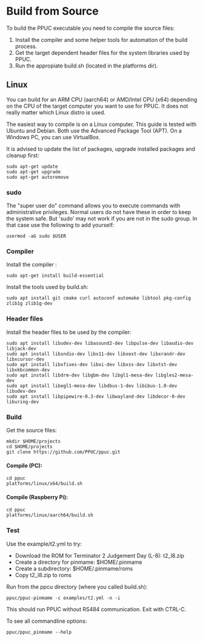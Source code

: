 # Build from Source

To build the PPUC executable you need to compile the source files:

1. Install the compiler and some helper tools for automation of the build process.
2. Get the target dependent header files for the system libraries used by PPUC.
3. Run the appropiate build.sh (located in the platforms dir).

## Linux

You can build for an ARM CPU (aarch64) or AMD/Intel CPU (x64) depending on the CPU of the target computer you want to use for PPUC. It does not really matter which Linux distro is used.

The easiest way to compile is on a Linux computer. This guide is tested with Ubuntu and Debian. Both use the Advanced Package Tool (APT). On a Windows PC, you can use VirtualBox.

It is advised to update the list of packages, upgrade installed packages and cleanup first:

```
sudo apt-get update
sudo apt-get upgrade
sudo apt-get autoremove
```

### sudo

The "super user do" command allows you to execute commands with administrative privileges. Normal users do not have these in order to keep the system safe. But 'sudo' may not work if you are not in the sudo group. In that case use the following to add yourself:

```
usermod -aG sudo $USER
```

### Compiler

Install the compiler :
```shell
sudo apt-get install build-essential
```

Install the tools used by build.sh:
```shell
sudo apt install git cmake curl autoconf automake libtool pkg-config zlib1g zlib1g-dev
```

### Header files

Install the header files to be used by the compiler:
```shell
sudo apt install libudev-dev libasound2-dev libpulse-dev libaudio-dev libjack-dev 
sudo apt install libsndio-dev libx11-dev libxext-dev libxrandr-dev libxcursor-dev
sudo apt install libxfixes-dev libxi-dev libxss-dev libxtst-dev libxkbcommon-dev
sudo apt install libdrm-dev libgbm-dev libgl1-mesa-dev libgles2-mesa-dev
sudo apt install libegl1-mesa-dev libdbus-1-dev libibus-1.0-dev libudev-dev
sudo apt install libpipewire-0.3-dev libwayland-dev libdecor-0-dev liburing-dev
```

### Build

Get the source files:
```
mkdir $HOME/projects
cd $HOME/projects
git clone https://github.com/PPUC/ppuc.git
```

#### Compile (PC):
```
cd ppuc
platforms/linux/x64/build.sh
```
#### Compile (Raspberry Pi):
```
cd ppuc
platforms/linux/aarch64/build.sh
```

### Test

Use the example/t2.yml to try:

- Download the ROM for Terminator 2 Judgement Day (L-8): t2_l8.zip
- Create a directory for pinmame: $HOME/.pinmame
- Create a subdirectory: $HOME/.pinmame/roms
- Copy t2_l8.zip to roms

Run from the ppcu directory (where you called build.sh):
```
ppuc/ppuc-pinmame -c examples/t2.yml -n -i
```
This should run PPUC without RS484 communication. Exit with CTRL-C.

To see all commandline options:
```
ppuc/ppuc_pinmame --help
```
